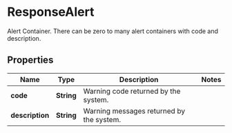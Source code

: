 

# ResponseAlert

Alert Container.  There can be zero to many alert containers with code and description.

## Properties

| Name | Type | Description | Notes |
|------------ | ------------- | ------------- | -------------|
|**code** | **String** | Warning code returned by the system. |  |
|**description** | **String** | Warning messages returned by the system. |  |



